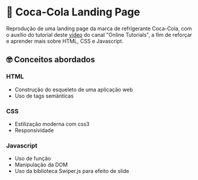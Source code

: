 # 🥤 Coca-Cola Landing Page

Reprodução de uma landing page da marca de refrigerante Coca-Cola, com o auxílio do tutorial deste [vídeo](https://www.youtube.com/watch?v=j0wCewl87ec) do canal "Online Tutorials", a fim de reforçar e aprender mais sobre HTML, CSS e Javascript.

## 🤓 Conceitos abordados

### HTML
- Construção do esqueleto de uma aplicação web
- Uso de tags semânticas

### CSS
- Estilização moderna com css3
- Responsividade

### Javascript
- Uso de função
- Manipulação da DOM
- Uso da biblioteca Swiper.js para efeito de slide
